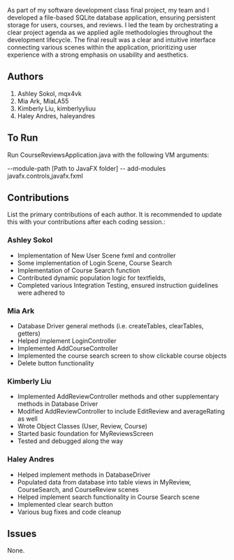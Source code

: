 As part of my software development class final project, my team and I developed a file-based SQLite database application, ensuring persistent storage for users, courses, and reviews. I led the team by orchestrating a clear project agenda as we applied agile methodologies throughout the development lifecycle. The final result was a clear and intuitive interface connecting various scenes within the application, prioritizing user experience with a strong emphasis on usability and aesthetics. 

## Authors
1) Ashley Sokol, mqx4vk
2) Mia Ark, MiaLA55
3) Kimberly Liu, kimberlyyliuu
4) Haley Andres, haleyandres

## To Run
Run CourseReviewsApplication.java with the following VM arguments:

--module-path [Path to JavaFX folder] -- add-modules javafx.controls,javafx.fxml

## Contributions

List the primary contributions of each author. It is recommended to update this with your contributions after each coding session.:

### Ashley Sokol

* Implementation of New User Scene fxml and controller
* Some implementation of Login Scene, Course Search
* Implementation of Course Search function
* Contributed dynamic population logic for textfields, 
* Completed various Integration Testing, ensured instruction guidelines were adhered to

### Mia Ark

* Database Driver general methods (i.e. createTables, clearTables, getters)
* Helped implement LoginController
* Implemented AddCourseController
* Implemented the course search screen to show clickable course objects
* Delete button functionality

### Kimberly Liu

* Implemented AddReviewController methods and other supplementary methods in Database Driver
* Modified AddReviewController to include EditReview and averageRating as well
* Wrote Object Classes (User, Review, Course)
* Started basic foundation for MyReviewsScreen 
* Tested and debugged along the way

### Haley Andres

* Helped implement methods in DatabaseDriver
* Populated data from database into table views in MyReview, CourseSearch, and CourseReview scenes
* Helped implement search functionality in Course Search scene
* Implemented clear search button
* Various bug fixes and code cleanup

## Issues

None.
